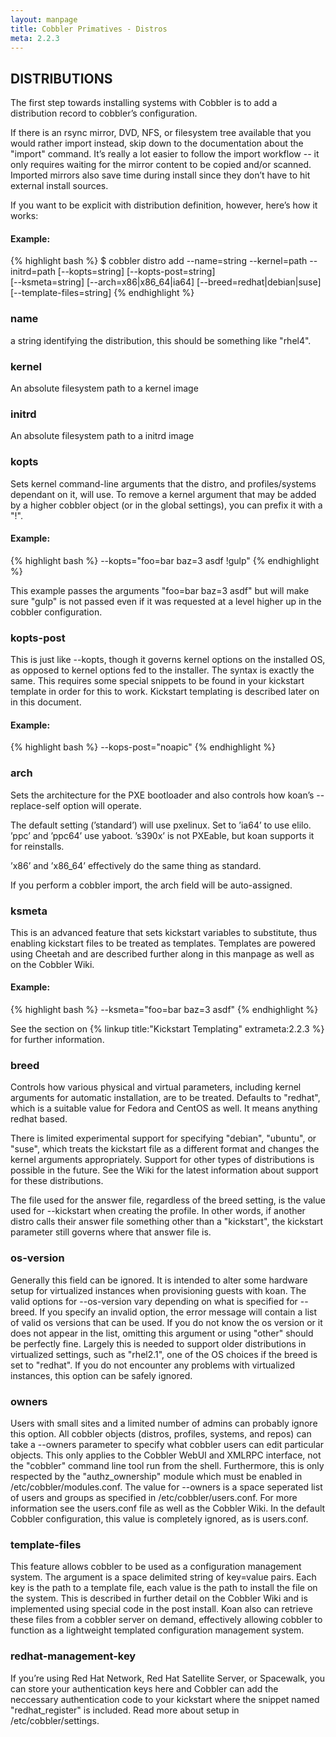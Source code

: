 ```yaml
---
layout: manpage
title: Cobbler Primatives - Distros
meta: 2.2.3
---
```

## DISTRIBUTIONS

The first step towards installing systems with Cobbler is to add a distribution record to cobbler’s configuration.

If there is an rsync mirror, DVD, NFS, or filesystem tree available that you would rather import instead, skip down to the documentation about the "import" command.  It’s really a lot easier to follow the import workflow -- it only requires waiting for the mirror content to be copied and/or scanned.  Imported mirrors also save time during install since they don’t have to hit external install sources. 

If you want to be explicit with distribution definition, however, here’s how it works:

#### Example:
{% highlight bash %}
$ cobbler distro add --name=string --kernel=path --initrd=path [--kopts=string] [--kopts-post=string] \
[--ksmeta=string] [--arch=x86|x86_64|ia64] [--breed=redhat|debian|suse] [--template-files=string]
{% endhighlight %}       

### name
a string identifying the distribution, this should be something like "rhel4".

### kernel
An absolute filesystem path to a kernel image

### initrd
An absolute filesystem path to a initrd image

### kopts
Sets kernel command-line arguments that the distro, and profiles/systems dependant on it, will use.  To remove a kernel argument that may be added by a higher cobbler object (or in the global settings), you can prefix it with a "!".

#### Example:
{% highlight bash %}
--kopts="foo=bar baz=3 asdf !gulp"
{% endhighlight %}

This example passes the arguments "foo=bar baz=3 asdf" but will make sure "gulp" is not passed even if it was requested at a level higher up in the cobbler configuration.

### kopts-post
This is just like --kopts, though it governs kernel options on the installed OS, as opposed to kernel options fed to the installer.  The syntax is exactly the same.  This requires some special snippets to be found in your kickstart template in order for this to work.  Kickstart templating is described later on in this document.

#### Example:
{% highlight bash %}
--kops-post="noapic"
{% endhighlight %}

### arch
Sets the architecture for the PXE bootloader and also controls how koan’s --replace-self option will operate.
           
The default setting (’standard’) will use pxelinux.   Set to ’ia64’ to use elilo.  ’ppc’ and ’ppc64’ use yaboot.  ’s390x’ is not PXEable, but koan supports it for reinstalls.

’x86’ and ’x86_64’ effectively do the same thing as standard.

If you perform a cobbler import, the arch field will be auto-assigned.

### ksmeta
This is an advanced feature that sets kickstart variables to substitute, thus enabling kickstart files to be treated as templates.  Templates are powered using Cheetah and are described further along in this manpage as well as on the Cobbler Wiki.

#### Example:
{% highlight bash %}
--ksmeta="foo=bar baz=3 asdf"
{% endhighlight %}

See the section on {% linkup title:"Kickstart Templating" extrameta:2.2.3 %} for further information.

### breed
Controls how various physical and virtual parameters, including kernel arguments for automatic installation, are to be treated.  Defaults to "redhat", which is a suitable value for Fedora and CentOS as well.  It means anything redhat based.

There is limited experimental support for specifying "debian", "ubuntu", or "suse", which treats the kickstart file as a different format and changes the kernel arguments appropriately.   Support for other types of distributions is possible in the future.  See the Wiki for the latest information about support for these distributions.

The file used for the answer file, regardless of the breed setting, is the value used for --kickstart when creating the profile.  In other words, if another distro calls their answer file something other than a "kickstart", the kickstart parameter still governs where that answer file is.

### os-version
Generally this field can be ignored.   It is intended to alter some hardware setup for virtualized instances when provisioning guests with koan.  The valid options for --os-version vary depending on what is specified for --breed.  If you specify an invalid option, the error message will contain a list of valid os versions that can be used.  If you do not know the os version or it does not appear in the list, omitting this argument or using "other" should be perfectly fine.  Largely this is needed to support older distributions in virtualized settings, such as "rhel2.1", one of the OS choices if the breed is set to "redhat".  If you do not encounter any problems with virtualized instances, this option can be safely ignored.

### owners
Users with small sites and a limited number of admins can probably ignore this option.  All cobbler objects (distros, profiles, systems, and repos) can take a --owners parameter to specify what cobbler users can edit particular objects.  This only applies to the Cobbler WebUI and XMLRPC interface, not the "cobbler" command line tool run from the shell.  Furthermore, this is only respected by the "authz_ownership" module which must be enabled in /etc/cobbler/modules.conf.  The value for --owners is a space seperated list of users and groups as specified in /etc/cobbler/users.conf.  For more information see the users.conf file as well as the Cobbler Wiki.  In the default Cobbler configuration, this value is completely ignored, as is users.conf.

### template-files
This feature allows cobbler to be used as a configuration management system.  The argument is a space delimited string of key=value pairs. Each key is the path to a template file, each value is the path to install the file on the system.  This is described in further detail on the Cobbler Wiki and is implemented using special code in the post install.  Koan also can retrieve these files from a cobbler server on demand, effectively allowing cobbler to function as a lightweight templated configuration management system.

### redhat-management-key
If you’re using Red Hat Network, Red Hat Satellite Server, or Spacewalk, you can store your authentication keys here and Cobbler can add the neccessary authentication code to your kickstart where the snippet named "redhat_register" is included.  Read more about setup in /etc/cobbler/settings.